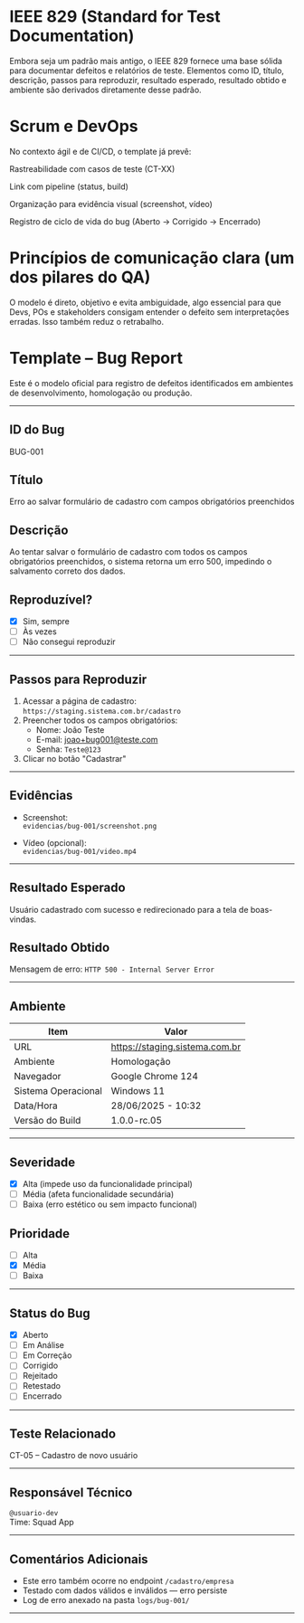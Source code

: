# IEEE 829 (Standard for Test Documentation)
Embora seja um padrão mais antigo, o IEEE 829 fornece uma base sólida para documentar defeitos e relatórios de teste. Elementos como ID, título, descrição, passos para reproduzir, resultado esperado, resultado obtido e ambiente são derivados diretamente desse padrão.

# Scrum e DevOps
No contexto ágil e de CI/CD, o template já prevê:

Rastreabilidade com casos de teste (CT-XX)

Link com pipeline (status, build)

Organização para evidência visual (screenshot, vídeo)

Registro de ciclo de vida do bug (Aberto → Corrigido → Encerrado)
 
 # Princípios de comunicação clara (um dos pilares do QA)
O modelo é direto, objetivo e evita ambiguidade, algo essencial para que Devs, POs e stakeholders consigam entender o defeito sem interpretações erradas. Isso também reduz o retrabalho.


# Template – Bug Report

Este é o modelo oficial para registro de defeitos identificados em ambientes de desenvolvimento, homologação ou produção.

---

## ID do Bug
BUG-001

## Título
Erro ao salvar formulário de cadastro com campos obrigatórios preenchidos

## Descrição
Ao tentar salvar o formulário de cadastro com todos os campos obrigatórios preenchidos, o sistema retorna um erro 500, impedindo o salvamento correto dos dados.

## Reproduzível?
- [x] Sim, sempre  
- [ ] Às vezes  
- [ ] Não consegui reproduzir

---

## Passos para Reproduzir

1. Acessar a página de cadastro: `https://staging.sistema.com.br/cadastro`
2. Preencher todos os campos obrigatórios:
   - Nome: João Teste
   - E-mail: joao+bug001@teste.com
   - Senha: `Teste@123`
3. Clicar no botão "Cadastrar"

---

## Evidências

- Screenshot:  
  `evidencias/bug-001/screenshot.png`

- Vídeo (opcional):  
  `evidencias/bug-001/video.mp4`

---

## Resultado Esperado
Usuário cadastrado com sucesso e redirecionado para a tela de boas-vindas.

## Resultado Obtido
Mensagem de erro: `HTTP 500 - Internal Server Error`

---

## Ambiente

| Item            | Valor                                  |
|-----------------|----------------------------------------|
| URL             | https://staging.sistema.com.br         |
| Ambiente        | Homologação                            |
| Navegador       | Google Chrome 124                      |
| Sistema Operacional | Windows 11                         |
| Data/Hora       | 28/06/2025 - 10:32                     |
| Versão do Build | 1.0.0-rc.05                            |

---

## Severidade
- [x] Alta (impede uso da funcionalidade principal)  
- [ ] Média (afeta funcionalidade secundária)  
- [ ] Baixa (erro estético ou sem impacto funcional)

## Prioridade
- [ ] Alta  
- [x] Média  
- [ ] Baixa

---

## Status do Bug
- [x] Aberto  
- [ ] Em Análise  
- [ ] Em Correção  
- [ ] Corrigido  
- [ ] Rejeitado  
- [ ] Retestado  
- [ ] Encerrado

---

## Teste Relacionado
CT-05 – Cadastro de novo usuário

---

## Responsável Técnico
`@usuario-dev`  
Time: Squad App

---

## Comentários Adicionais
- Este erro também ocorre no endpoint `/cadastro/empresa`
- Testado com dados válidos e inválidos — erro persiste
- Log de erro anexado na pasta `logs/bug-001/`

---
